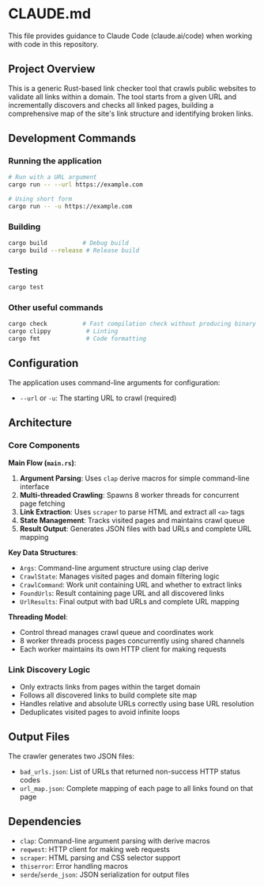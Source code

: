 # CLAUDE.md

This file provides guidance to Claude Code (claude.ai/code) when working with code in this repository.

## Project Overview

This is a generic Rust-based link checker tool that crawls public websites to validate all links within a domain. The tool starts from a given URL and incrementally discovers and checks all linked pages, building a comprehensive map of the site's link structure and identifying broken links.

## Development Commands

### Running the application
```bash
# Run with a URL argument
cargo run -- --url https://example.com

# Using short form
cargo run -- -u https://example.com
```

### Building
```bash
cargo build          # Debug build
cargo build --release # Release build
```

### Testing
```bash
cargo test
```

### Other useful commands
```bash
cargo check          # Fast compilation check without producing binary
cargo clippy          # Linting
cargo fmt             # Code formatting
```

## Configuration

The application uses command-line arguments for configuration:
- `--url` or `-u`: The starting URL to crawl (required)

## Architecture

### Core Components

**Main Flow (`main.rs`)**:
1. **Argument Parsing**: Uses `clap` derive macros for simple command-line interface
2. **Multi-threaded Crawling**: Spawns 8 worker threads for concurrent page fetching
3. **Link Extraction**: Uses `scraper` to parse HTML and extract all `<a>` tags
4. **State Management**: Tracks visited pages and maintains crawl queue
5. **Result Output**: Generates JSON files with bad URLs and complete URL mapping

**Key Data Structures**:
- `Args`: Command-line argument structure using clap derive
- `CrawlState`: Manages visited pages and domain filtering logic
- `CrawlCommand`: Work unit containing URL and whether to extract links
- `FoundUrls`: Result containing page URL and all discovered links
- `UrlResults`: Final output with bad URLs and complete URL mapping

**Threading Model**:
- Control thread manages crawl queue and coordinates work
- 8 worker threads process pages concurrently using shared channels
- Each worker maintains its own HTTP client for making requests

### Link Discovery Logic

- Only extracts links from pages within the target domain
- Follows all discovered links to build complete site map
- Handles relative and absolute URLs correctly using base URL resolution
- Deduplicates visited pages to avoid infinite loops

## Output Files

The crawler generates two JSON files:
- `bad_urls.json`: List of URLs that returned non-success HTTP status codes
- `url_map.json`: Complete mapping of each page to all links found on that page

## Dependencies

- `clap`: Command-line argument parsing with derive macros
- `reqwest`: HTTP client for making web requests
- `scraper`: HTML parsing and CSS selector support
- `thiserror`: Error handling macros
- `serde`/`serde_json`: JSON serialization for output files